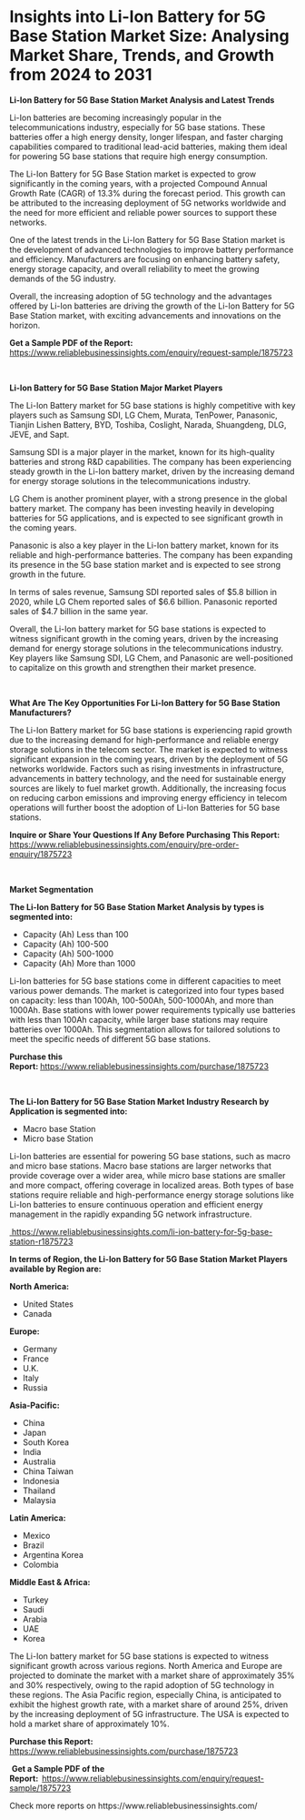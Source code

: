 <p><h1>Insights into Li-Ion Battery for 5G Base Station Market Size: Analysing Market Share, Trends, and Growth from 2024 to 2031</h1></p><p><strong>Li-Ion Battery for 5G Base Station Market Analysis and Latest Trends</strong></p>
<p><p>Li-Ion batteries are becoming increasingly popular in the telecommunications industry, especially for 5G base stations. These batteries offer a high energy density, longer lifespan, and faster charging capabilities compared to traditional lead-acid batteries, making them ideal for powering 5G base stations that require high energy consumption.</p><p>The Li-Ion Battery for 5G Base Station market is expected to grow significantly in the coming years, with a projected Compound Annual Growth Rate (CAGR) of 13.3% during the forecast period. This growth can be attributed to the increasing deployment of 5G networks worldwide and the need for more efficient and reliable power sources to support these networks.</p><p>One of the latest trends in the Li-Ion Battery for 5G Base Station market is the development of advanced technologies to improve battery performance and efficiency. Manufacturers are focusing on enhancing battery safety, energy storage capacity, and overall reliability to meet the growing demands of the 5G industry.</p><p>Overall, the increasing adoption of 5G technology and the advantages offered by Li-Ion batteries are driving the growth of the Li-Ion Battery for 5G Base Station market, with exciting advancements and innovations on the horizon.</p></p>
<p><strong>Get a Sample PDF of the Report:&nbsp;</strong> <a href="https://www.reliablebusinessinsights.com/enquiry/request-sample/1875723">https://www.reliablebusinessinsights.com/enquiry/request-sample/1875723</a></p>
<p>&nbsp;</p>
<p><strong>Li-Ion Battery for 5G Base Station Major Market Players</strong></p>
<p><p>The Li-Ion Battery market for 5G base stations is highly competitive with key players such as Samsung SDI, LG Chem, Murata, TenPower, Panasonic, Tianjin Lishen Battery, BYD, Toshiba, Coslight, Narada, Shuangdeng, DLG, JEVE, and Sapt. </p><p>Samsung SDI is a major player in the market, known for its high-quality batteries and strong R&D capabilities. The company has been experiencing steady growth in the Li-Ion battery market, driven by the increasing demand for energy storage solutions in the telecommunications industry.</p><p>LG Chem is another prominent player, with a strong presence in the global battery market. The company has been investing heavily in developing batteries for 5G applications, and is expected to see significant growth in the coming years.</p><p>Panasonic is also a key player in the Li-Ion battery market, known for its reliable and high-performance batteries. The company has been expanding its presence in the 5G base station market and is expected to see strong growth in the future.</p><p>In terms of sales revenue, Samsung SDI reported sales of $5.8 billion in 2020, while LG Chem reported sales of $6.6 billion. Panasonic reported sales of $4.7 billion in the same year.</p><p>Overall, the Li-Ion battery market for 5G base stations is expected to witness significant growth in the coming years, driven by the increasing demand for energy storage solutions in the telecommunications industry. Key players like Samsung SDI, LG Chem, and Panasonic are well-positioned to capitalize on this growth and strengthen their market presence.</p></p>
<p>&nbsp;</p>
<p><strong>What Are The Key Opportunities For Li-Ion Battery for 5G Base Station Manufacturers?</strong></p>
<p><p>The Li-Ion Battery market for 5G base stations is experiencing rapid growth due to the increasing demand for high-performance and reliable energy storage solutions in the telecom sector. The market is expected to witness significant expansion in the coming years, driven by the deployment of 5G networks worldwide. Factors such as rising investments in infrastructure, advancements in battery technology, and the need for sustainable energy sources are likely to fuel market growth. Additionally, the increasing focus on reducing carbon emissions and improving energy efficiency in telecom operations will further boost the adoption of Li-Ion Batteries for 5G base stations.</p></p>
<p><strong>Inquire or Share Your Questions If Any Before Purchasing This Report:</strong> <a href="https://www.reliablebusinessinsights.com/enquiry/pre-order-enquiry/1875723">https://www.reliablebusinessinsights.com/enquiry/pre-order-enquiry/1875723</a></p>
<p>&nbsp;</p>
<p><strong>Market Segmentation</strong></p>
<p><strong>The Li-Ion Battery for 5G Base Station Market Analysis by types is segmented into:</strong></p>
<p><ul><li>Capacity (Ah) Less than 100</li><li>Capacity (Ah) 100-500</li><li>Capacity (Ah) 500-1000</li><li>Capacity (Ah) More than 1000</li></ul></p>
<p><p>Li-Ion batteries for 5G base stations come in different capacities to meet various power demands. The market is categorized into four types based on capacity: less than 100Ah, 100-500Ah, 500-1000Ah, and more than 1000Ah. Base stations with lower power requirements typically use batteries with less than 100Ah capacity, while larger base stations may require batteries over 1000Ah. This segmentation allows for tailored solutions to meet the specific needs of different 5G base stations.</p></p>
<p><strong>Purchase this Report:&nbsp;</strong><a href="https://www.reliablebusinessinsights.com/purchase/1875723">https://www.reliablebusinessinsights.com/purchase/1875723</a></p>
<p>&nbsp;</p>
<p><strong>The Li-Ion Battery for 5G Base Station Market Industry Research by Application is segmented into:</strong></p>
<p><ul><li>Macro base Station</li><li>Micro base Station</li></ul></p>
<p><p>Li-Ion batteries are essential for powering 5G base stations, such as macro and micro base stations. Macro base stations are larger networks that provide coverage over a wider area, while micro base stations are smaller and more compact, offering coverage in localized areas. Both types of base stations require reliable and high-performance energy storage solutions like Li-Ion batteries to ensure continuous operation and efficient energy management in the rapidly expanding 5G network infrastructure.</p></p>
<p><a href="https://www.reliablebusinessinsights.com/li-ion-battery-for-5g-base-station-r1875723">&nbsp;https://www.reliablebusinessinsights.com/li-ion-battery-for-5g-base-station-r1875723</a></p>
<p><strong>In terms of Region, the Li-Ion Battery for 5G Base Station Market Players available by Region are:</strong></p>
<p>
    <p> <strong> North America: </strong>
        <ul>
            <li>United States</li>
            <li>Canada</li>
        </ul>
        </p> 
    <p> <strong> Europe: </strong>
        <ul>
            <li>Germany</li>
            <li>France</li>
            <li>U.K.</li>
            <li>Italy</li>
            <li>Russia</li>
        </ul>
        </p> 
    <p> <strong> Asia-Pacific: </strong>
        <ul>
            <li>China</li>
            <li>Japan</li>
            <li>South Korea</li>
            <li>India</li>
            <li>Australia</li>
            <li>China Taiwan</li>
            <li>Indonesia</li>
            <li>Thailand</li>
            <li>Malaysia</li>
        </ul>
        </p> 
    <p> <strong> Latin America: </strong>
        <ul>
            <li>Mexico</li>
            <li>Brazil</li>
            <li>Argentina Korea</li>
            <li>Colombia</li>
        </ul>
        </p> 
    <p> <strong> Middle East & Africa: </strong>
        <ul>
            <li>Turkey</li>
            <li>Saudi</li>
            <li>Arabia</li>
            <li>UAE</li>
            <li>Korea</li>
        </ul>
    </p>
    </p>
<p><p>The Li-Ion battery market for 5G base stations is expected to witness significant growth across various regions. North America and Europe are projected to dominate the market with a market share of approximately 35% and 30% respectively, owing to the rapid adoption of 5G technology in these regions. The Asia Pacific region, especially China, is anticipated to exhibit the highest growth rate, with a market share of around 25%, driven by the increasing deployment of 5G infrastructure. The USA is expected to hold a market share of approximately 10%.</p></p>
<p><strong>Purchase this Report: </strong><a href="https://www.reliablebusinessinsights.com/purchase/1875723">https://www.reliablebusinessinsights.com/purchase/1875723</a></p>
<p>&nbsp;<strong>Get a Sample PDF of the Report:&nbsp;&nbsp;</strong><a href="https://www.reliablebusinessinsights.com/enquiry/request-sample/1875723">https://www.reliablebusinessinsights.com/enquiry/request-sample/1875723</a></p>
<p><strong></strong></p>
<p>Check more reports on https://www.reliablebusinessinsights.com/</p>